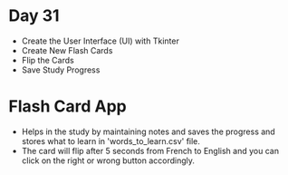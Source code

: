 # Day 31

- Create the User Interface (UI) with Tkinter
- Create New Flash Cards
- Flip the Cards
- Save Study Progress


# Flash Card App

- Helps in the study by maintaining notes and saves the progress and stores what to learn in 'words_to_learn.csv' file.
- The card will flip after 5 seconds from French to English and you can click on the right or wrong button accordingly.